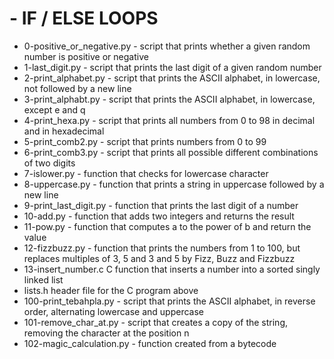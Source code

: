 # - IF / ELSE LOOPS

* 0-positive_or_negative.py	- script that prints whether a given random number is positive or negative
* 1-last_digit.py - script that prints the last digit of a given random number
* 2-print_alphabet.py	- script that prints the ASCII alphabet, in lowercase, not followed by a new line
* 3-print_alphabt.py	- script that prints the ASCII alphabet, in lowercase, except e and q
* 4-print_hexa.py	- script that prints all numbers from 0 to 98 in decimal and in hexadecimal
* 5-print_comb2.py	- script that prints numbers from 0 to 99
* 6-print_comb3.py	- script that prints all possible different combinations of two digits
* 7-islower.py	- function that checks for lowercase character
* 8-uppercase.py	- function that prints a string in uppercase followed by a new line
* 9-print_last_digit.py	- function that prints the last digit of a number
* 10-add.py	- function that adds two integers and returns the result
* 11-pow.py	- function that computes a to the power of b and return the value
* 12-fizzbuzz.py	- function that prints the numbers from 1 to 100, but replaces multiples of 3, 5 and 3 and 5 by Fizz, Buzz and Fizzbuzz
* 13-insert_number.c	C function that inserts a number into a sorted singly linked list
* lists.h	header file for the C program above
* 100-print_tebahpla.py	- script that prints the ASCII alphabet, in reverse order, alternating lowercase and uppercase
* 101-remove_char_at.py	- script that creates a copy of the string, removing the character at the position n
* 102-magic_calculation.py	- function created from a bytecode
